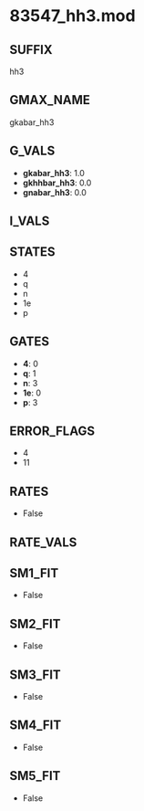 # 83547_hh3.mod

## SUFFIX

hh3

## GMAX_NAME

gkabar_hh3

## G_VALS

- **gkabar_hh3**: 1.0
- **gkhhbar_hh3**: 0.0
- **gnabar_hh3**: 0.0

## I_VALS


## STATES

- 4
- q
- n
- 1e
- p

## GATES

- **4**: 0
- **q**: 1
- **n**: 3
- **1e**: 0
- **p**: 3

## ERROR_FLAGS

- 4
- 11

## RATES

- False

## RATE_VALS


## SM1_FIT

- False

## SM2_FIT

- False

## SM3_FIT

- False

## SM4_FIT

- False

## SM5_FIT

- False


